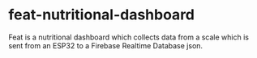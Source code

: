 # feat-nutritional-dashboard
Feat is a nutritional dashboard which collects data from a scale which is sent from an ESP32 to a Firebase Realtime Database json. 
